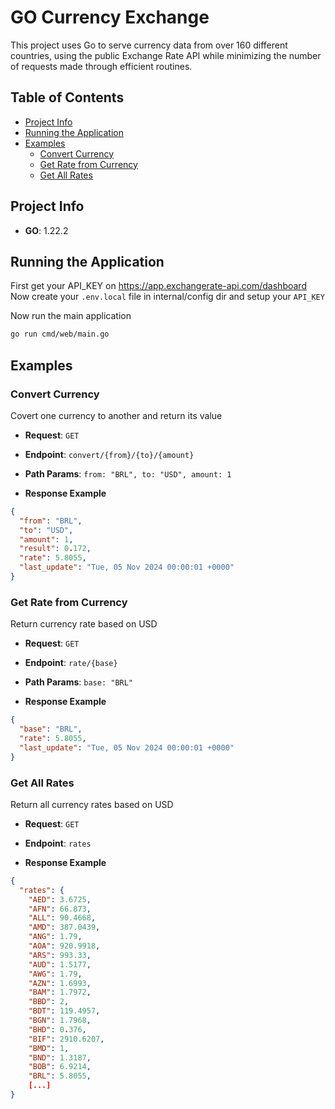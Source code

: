 # GO Currency Exchange

This project uses Go to serve currency data from over 160 different countries, using the public Exchange Rate API while minimizing the number of requests made through efficient routines.

## Table of Contents

- [Project Info](#project-info)
- [Running the Application](#running-the-application)
- [Examples](#examples)
  - [Convert Currency](#convert-currency)
  - [Get Rate from Currency](#get-rate-from-currency)
  - [Get All Rates](#get-all-rates)

## Project Info

- **GO**: 1.22.2

## Running the Application

First get your API_KEY on https://app.exchangerate-api.com/dashboard
Now create your `.env.local` file in internal/config dir and setup your `API_KEY`

Now run the main application

```bash
go run cmd/web/main.go
```

## Examples

### Convert Currency

Covert one currency to another and return its value

- **Request**: `GET`
- **Endpoint**: `convert/{from}/{to}/{amount}`
- **Path Params**: `from: "BRL", to: "USD", amount: 1`

- **Response Example**

```json
{
  "from": "BRL",
  "to": "USD",
  "amount": 1,
  "result": 0.172,
  "rate": 5.8055,
  "last_update": "Tue, 05 Nov 2024 00:00:01 +0000"
}
```

### Get Rate from Currency

Return currency rate based on USD

- **Request**: `GET`
- **Endpoint**: `rate/{base}`
- **Path Params**: `base: "BRL"`

- **Response Example**

```json
{
  "base": "BRL",
  "rate": 5.8055,
  "last_update": "Tue, 05 Nov 2024 00:00:01 +0000"
}
```

### Get All Rates

Return all currency rates based on USD

- **Request**: `GET`
- **Endpoint**: `rates`

- **Response Example**

```json
{
  "rates": {
    "AED": 3.6725,
    "AFN": 66.873,
    "ALL": 90.4668,
    "AMD": 387.0439,
    "ANG": 1.79,
    "AOA": 920.9918,
    "ARS": 993.33,
    "AUD": 1.5177,
    "AWG": 1.79,
    "AZN": 1.6993,
    "BAM": 1.7972,
    "BBD": 2,
    "BDT": 119.4957,
    "BGN": 1.7968,
    "BHD": 0.376,
    "BIF": 2910.6207,
    "BMD": 1,
    "BND": 1.3187,
    "BOB": 6.9214,
    "BRL": 5.8055,
    [...]
}
```
